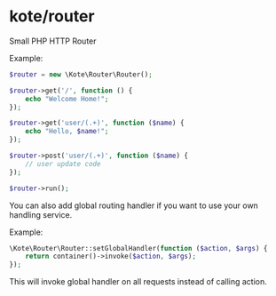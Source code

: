 # kote/router
Small PHP HTTP Router

Example:

```php
$router = new \Kote\Router\Router();

$router->get('/', function () {
    echo "Welcome Home!";
});

$router->get('user/(.+)', function ($name) {
    echo "Hello, $name!";
});

$router->post('user/(.+)', function ($name) {
    // user update code
});

$router->run();
```

You can also add global routing handler if you want to use your own handling service.

Example:
   
```php
\Kote\Router\Router::setGlobalHandler(function ($action, $args) {
    return container()->invoke($action, $args);
});
```

This will invoke global handler on all requests instead of calling action.
